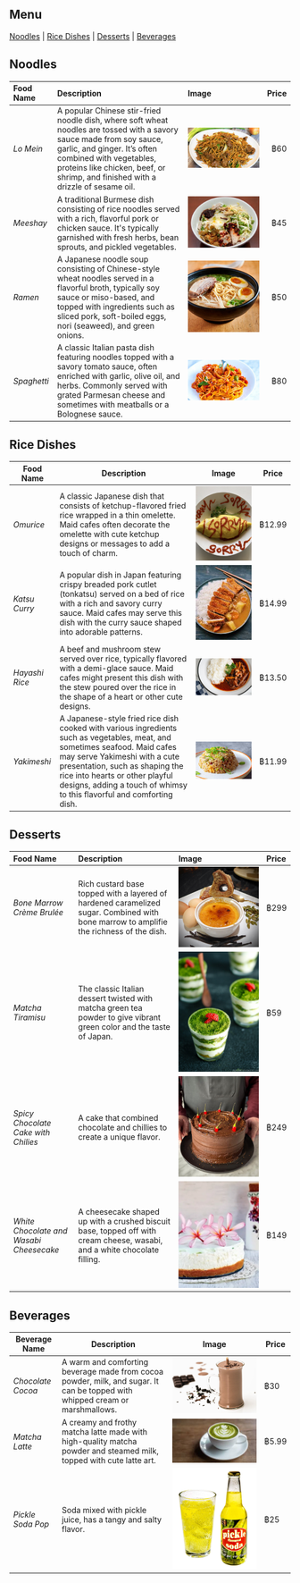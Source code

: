 ## Menu

[Noodles](#noodles) | [Rice Dishes](#rice-dishes) | [Desserts](#desserts) | [Beverages](#beverages)

## Noodles

| Food Name              | Description         | Image          | Price  |
|:-----------------------|:--------------------|:---------------|-------:|
| *Lo Mein*              | A popular Chinese stir-fried noodle dish, where soft wheat noodles are tossed with a savory sauce made from soy sauce, garlic, and ginger. It’s often combined with vegetables, proteins like chicken, beef, or shrimp, and finished with a drizzle of sesame oil.         | ![image4](images/Lomein.webp) | ฿60  |
| *Meeshay*              | A traditional Burmese dish consisting of rice noodles served with a rich, flavorful pork or chicken sauce. It's typically garnished with fresh herbs, bean sprouts, and pickled vegetables.   | ![image1](images/Meeshay.webp) | ฿45 |
| *Ramen*                |  A Japanese noodle soup consisting of Chinese-style wheat noodles served in a flavorful broth, typically soy sauce or miso-based, and topped with ingredients such as sliced pork, soft-boiled eggs, nori (seaweed), and green onions.         | ![image3](images/Ramen.jpg) | ฿50  |
| *Spaghetti*            | A classic Italian pasta dish featuring noodles topped with a savory tomato sauce, often enriched with garlic, olive oil, and herbs. Commonly served with grated Parmesan cheese and sometimes with meatballs or a Bolognese sauce.       | ![image2](images/Spaghetti.jpg) | ฿80 |

## Rice Dishes

Food Name|Description|Image|Price
---|---|---|---
*Omurice*|A classic Japanese dish that consists of ketchup-flavored fried rice wrapped in a thin omelette. Maid cafes often decorate the omelette with cute ketchup designs or messages to add a touch of charm.|![Picture of Omurice](./images/omurice.jpg)|฿12.99
*Katsu Curry*|A popular dish in Japan featuring crispy breaded pork cutlet (tonkatsu) served on a bed of rice with a rich and savory curry sauce. Maid cafes may serve this dish with the curry sauce shaped into adorable patterns.|![Picture of Katsu Curry](./images/katsu_curry.jpg)|฿14.99
*Hayashi Rice*|A beef and mushroom stew served over rice, typically flavored with a demi-glace sauce. Maid cafes might present this dish with the stew poured over the rice in the shape of a heart or other cute designs.|![Picture of Hayashi Rice](./images/hayashi_rice.jpg)|฿13.50
*Yakimeshi*|A Japanese-style fried rice dish cooked with various ingredients such as vegetables, meat, and sometimes seafood. Maid cafes may serve Yakimeshi with a cute presentation, such as shaping the rice into hearts or other playful designs, adding a touch of whimsy to this flavorful and comforting dish.|![Picture of Yakimeshi](./images/yakimeshi.jpg)|฿11.99


## Desserts
| Food Name                  | Description | Image | Price |
|:---------------------------|:------------|:------|:------|
| *Bone Marrow Crème Brulée* | Rich custard base topped with a layered of hardened caramelized sugar. Combined with bone marrow to amplifie the richness of the dish. | ![Bone Marrow Crème Brulée](images/Bone_Marrow_Creme.jpg)| ฿299 |
| *Matcha Tiramisu* | The classic Italian dessert twisted with matcha green tea powder to give vibrant green color and the taste of Japan. | ![Matcha Tiramisu](images/Matcha_Tiramisu.jpg) | ฿59 |
| *Spicy Chocolate Cake with Chilies* | A cake that combined chocolate and chillies to create a unique flavor. | ![Spicy Chocolate Cake with Chilies](images/Chilies%20Chocolate%20Cake.jpg) | ฿249 |
| *White Chocolate and Wasabi Cheesecake* | A cheesecake shaped up with a crushed biscuit base, topped off with cream cheese, wasabi, and a white chocolate filling. | ![White Chocolate and Wasabi Cheesecake](images/White_Chocolate_Wasabi_Cheesecake.jpg)| ฿149 |

## Beverages

Beverage Name|Description|Image|Price
---|---|---|---
*Chocolate Cocoa* | A warm and comforting beverage made from cocoa powder, milk, and sugar. It can be topped with whipped cream or marshmallows. |![image5](images/ChocolateCocao.JPG)|฿30|
*Matcha Latte*|A creamy and frothy matcha latte made with high-quality matcha powder and steamed milk, topped with cute latte art.|![Picture of Matcha Latte](./images/macha_latte.jpg)|฿5.99|
*Pickle Soda Pop*|Soda mixed with pickle juice, has a tangy and salty flavor.|![Pickle Soda Pop](images/Pickle_Soda_Pop.jpg)|฿25|